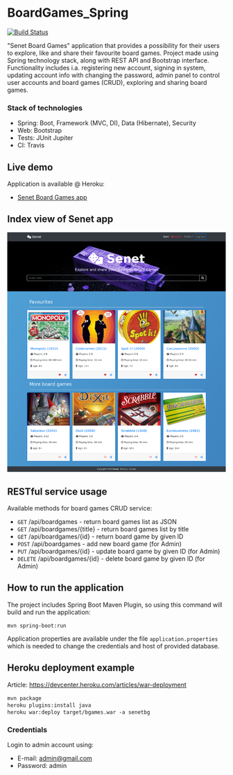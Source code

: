 # BoardGames_Spring
[![Build Status](https://travis-ci.com/AreXe/BoardGames_Spring.svg?branch=develop)](https://travis-ci.com/AreXe/BoardGames_Spring)

"Senet Board Games" application that provides a possibility for their users to explore, like and share their favourite board games. Project made using Spring technology stack, along with REST API and Bootstrap interface.<br/>
Functionality includes i.a. registering new account, signing in system, updating account info with changing the password, admin panel to control user accounts and board games (CRUD), exploring and sharing board games.

### Stack of technologies
* Spring: Boot, Framework (MVC, DI), Data (Hibernate), Security
* Web: Bootstrap
* Tests: JUnit Jupiter
* CI: Travis

## Live demo
Application is available @ Heroku:
* [Senet Board Games app](https://senetbg.herokuapp.com/)

## Index view of Senet app
![senet-view](images/senet-view.png)

## RESTful service usage
Available methods for board games CRUD service:
* `GET` /api/boardgames - return board games list as JSON
* `GET` /api/boardgames/{title} - return board games list by title
* `GET` /api/boardgames/{id} - return board game by given ID
* `POST` /api/boardgames - add new board game (for Admin)
* `PUT` /api/boardgames/{id} - update board game by given ID (for Admin)
* `DELETE` /api/boardgames/{id} - delete board game by given ID (for Admin)

## How to run the application
The project includes Spring Boot Maven Plugin, so using this command will build and run the application:
```
mvn spring-boot:run
```
Application properties are available under the file `application.properties` which is needed to change the credentials and host of provided database.

## Heroku deployment example
Article: https://devcenter.heroku.com/articles/war-deployment
```
mvn package
heroku plugins:install java
heroku war:deploy target/bgames.war -a senetbg
```
### Credentials
Login to admin account using:
* E-mail: admin@gmail.com
* Password: admin